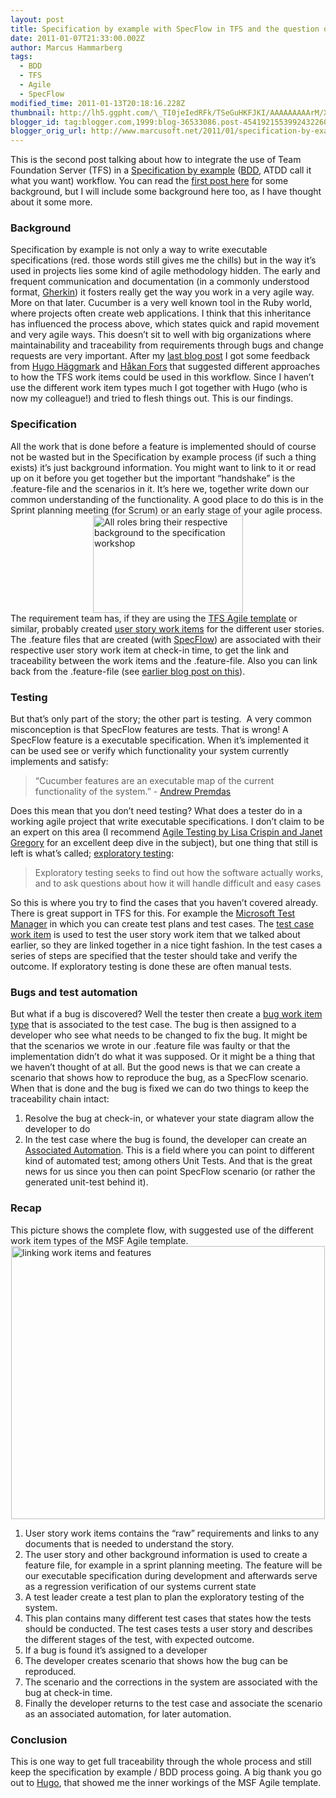 ```yaml
---
layout: post
title: Specification by example with SpecFlow in TFS and the question of traceability
date: 2011-01-07T21:33:00.002Z
author: Marcus Hammarberg
tags:
  - BDD
  - TFS
  - Agile
  - SpecFlow
modified_time: 2011-01-13T20:18:16.228Z
thumbnail: http://lh5.ggpht.com/\_TI0jeIedRFk/TSeGuHKFJKI/AAAAAAAAArM/XjCCauGjlF0/s72-c/specws_thumb%5B2%5D.jpg?imgmax=800
blogger_id: tag:blogger.com,1999:blog-36533086.post-4541921553992432260
blogger_orig_url: http://www.marcusoft.net/2011/01/specification-by-example-with-specflow.html
---
```



This is the second post talking about how to integrate the use of
Team Foundation Server (TFS) in a
<a href="http://specificationbyexample.com/"
target="_blank">Specification by example</a>
(<a href="http://en.wikipedia.org/wiki/Behavior_Driven_Development"
target="_blank">BDD</a>, ATDD call it what you want) workflow. You can
read the <a
href="http://www.marcusoft.net/2010/12/managing-bdd-features-in-your-project.html"
target="_blank">first post here</a> for some background, but I will
include some background here too, as I have thought about it some
more.

### Background

Specification by example is not only a way to write executable
specifications (red. those words still gives me the chills) but in the
way it’s used in projects lies some kind of agile methodology hidden.
The early and frequent communication and documentation (in a commonly
understood format,
<a href="https://github.com/aslakhellesoy/cucumber/wiki/gherkin"
target="_blank">Gherkin</a>) it fosters really get the way you work in a
very agile way. More on that later.
Cucumber is a very well known tool in the Ruby world, where projects
often create web applications. I think that this inheritance has
influenced the process above, which states quick and rapid movement and
very agile ways.
This doesn’t sit to well with big organizations where maintainability
and traceability from requirements through bugs and change requests are
very important.
After my <a
href="http://www.marcusoft.net/2010/12/managing-bdd-features-in-your-project.html"
target="_blank">last blog post</a> I got some feedback from
<a href="http://www.hugohaggmark.com/" target="_blank">Hugo Häggmark</a>
and <a href="http://hakanforss.wordpress.com/" target="_blank">Håkan
Fors</a> that suggested different approaches to how the TFS work items
could be used in this workflow. Since I haven’t use the different work
item types much I got together with Hugo (who is now my colleague!) and
tried to flesh things out. This is our findings.

### Specification

All the work that is done before a feature is implemented should of
course not be wasted but in the Specification by example process (if
such a thing exists) it’s just background information. You might want to
link to it or read up on it before you get together but the important
“handshake” is the .feature-file and the scenarios in it.
It’s here we, together write down our common understanding of the
functionality. A good place to do this is in the Sprint planning meeting
(for Scrum) or an early stage of your agile process.
[<img
src="http://lh5.ggpht.com/_TI0jeIedRFk/TSeGuHKFJKI/AAAAAAAAArM/XjCCauGjlF0/specws_thumb%5B2%5D.jpg?imgmax=800"
title="All roles bring their respective background to the specification workshop"
data-border="0"
style="background-image: none; border-bottom-width: 0px; border-left-width: 0px; border-right-width: 0px; border-top-width: 0px; display: block; float: none; margin-left: auto; margin-right: auto; padding-left: 0px; padding-right: 0px; padding-top: 0px;"
width="240" height="156"
alt="All roles bring their respective background to the specification workshop" />](http://lh5.ggpht.com/_TI0jeIedRFk/TSeGtaWUfhI/AAAAAAAAArI/9OIHeyCXRuY/s1600-h/specws%5B4%5D.jpg)
The requirement team has, if they are using the
<a href="http://msdn.microsoft.com/en-us/library/dd997897.aspx"
target="_blank">TFS Agile template</a> or similar, probably created
<a href="http://msdn.microsoft.com/en-us/library/dd380634.aspx"
target="_blank">user story work items</a> for the different user
stories. The .feature files that are created (with
<a href="http://www.specflow.org/" target="_blank">SpecFlow</a>) are
associated with their respective user story work item at check-in time,
to get the link and traceability between the work items and the
.feature-file. Also you can link back from the .feature-file (see <a
href="http://www.marcusoft.net/2010/12/managing-bdd-features-in-your-project.html"
target="_blank">earlier blog post on this</a>).

### Testing

But that’s only part of the story; the other part is testing.  A very
common misconception is that SpecFlow features are tests. That is wrong!
A SpecFlow feature is a executable specification. When it’s implemented
it can be used see or verify which functionality your system currently
implements and satisfy:

> “Cucumber features are an executable map of the current
> functionality of the system.” - <a
> href="http://groups.google.com/group/behaviordrivendevelopment/msg/e8b983ae5b433b99?pli=1"
> target="_blank">Andrew Premdas</a>

Does this mean that you don’t need testing? What does a tester do in a
working agile project that write executable specifications.
I don’t claim to be an expert on this area (I recommend <a
href="http://www.amazon.com/Agile-Testing-Practical-Guide-Testers/dp/0321534468"
target="_blank">Agile Testing by Lisa Crispin and Janet Gregory</a> for
an excellent deep dive in the subject), but one thing that still is left
is what’s called;
<a href="http://en.wikipedia.org/wiki/Exploratory_testing"
target="_blank">exploratory testing</a>:

> Exploratory testing seeks to find out how the software actually works,
> and to ask questions about how it will handle difficult and easy cases

So this is where you try to find the cases that you haven’t covered
already. There is great support in TFS for this. For example the
<a href="http://msdn.microsoft.com/en-us/library/bb385901.aspx"
target="_blank">Microsoft Test Manager</a> in which you can create test
plans and test cases.
The <a href="http://msdn.microsoft.com/en-us/library/dd380712.aspx"
target="_blank">test case work item</a> is used to test the user story
work item that we talked about earlier, so they are linked together in a
nice tight fashion. In the test cases a series of steps are specified
that the tester should take and verify the outcome. If exploratory
testing is done these are often manual tests.

### Bugs and test automation

But what if a bug is discovered? Well the tester then create a
<a href="http://msdn.microsoft.com/en-us/library/dd380645.aspx"
target="_blank">bug work item type</a> that is associated to the test
case.
The bug is then assigned to a developer who see what needs to be changed
to fix the bug. It might be that the scenarios we wrote in our .feature
file was faulty or that the implementation didn’t do what it was
supposed. Or it might be a thing that we haven’t thought of at all.
But the good news is that we can create a scenario that shows how to
reproduce the bug, as a SpecFlow scenario. When that is done and the bug
is fixed we can do two things to keep the traceability chain intact:

1. Resolve the bug at check-in, or whatever your state diagram allow
    the developer to do
2. In the test case where the bug is found, the developer can create an
    <a href="http://msdn.microsoft.com/en-us/library/dd553273.aspx"
    target="_blank">Associated Automation</a>. This is a field where you
    can point to different kind of automated test; among others Unit
    Tests. And that is the great news for us since you then can point
    SpecFlow scenario (or rather the generated unit-test behind it).

### Recap

This picture shows the complete flow, with suggested use of the
different work item types of the MSF Agile template.
[<img
src="http://lh6.ggpht.com/_TI0jeIedRFk/TSg0Y946GVI/AAAAAAAAArc/ZZdv-V7Cn1I/linking%20work%20items%20and%20features_thumb%5B10%5D.png?imgmax=800"
title="linking work items and features" data-border="0"
style="background-image: none; border-bottom: 0px; border-left: 0px; border-right: 0px; border-top: 0px; display: block; float: none; margin-left: auto; margin-right: auto; padding-left: 0px; padding-right: 0px; padding-top: 0px;"
width="502" height="437" alt="linking work items and features" />](http://lh5.ggpht.com/_TI0jeIedRFk/TSg0YPS8k-I/AAAAAAAAArY/wAktg6mYekY/s1600-h/linking%20work%20items%20and%20features%5B8%5D.png)

1. User story work items contains the “raw” requirements and links to
    any documents that is needed to understand the story.
2. The user story and other background information is used to create a
    feature file, for example in a sprint planning meeting.
    The feature will be our executable specification during development
    and afterwards serve as a regression verification of our systems
    current state
3. A test leader create a test plan to plan the exploratory testing of
    the system.
4. This plan contains many different test cases that states how the
    tests should be conducted. The test cases tests a user story and
    describes the different stages of the test, with expected outcome.
5. If a bug is found it’s assigned to a developer
6. The developer creates scenario that shows how the bug can be
    reproduced.
7. The scenario and the corrections in the system are associated with
    the bug at check-in time.
8. Finally the developer returns to the test case and associate the
    scenario as an associated automation, for later automation.

### Conclusion

This is one way to get full traceability through the whole process and
still keep the specification by example / BDD process going.
A big thank you go out to
<a href="http://www.hugohaggmark.com/" target="_blank">Hugo</a>, that
showed me the inner workings of the MSF Agile template.
